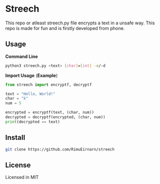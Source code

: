 # Streech

This repo or atleast streech.py file encrypts a text in a unsafe way. This repo is made for fun and is firstly developed from phone.

## Usage

**Command Line**

```sh
python3 streech.py <text> [char]=[int] -e/-d
```

**Import Usage** (**Example**)
```python
from streech import encryptf, decryptf

text = "Hello, World!"
char = "k"
num = 5

encrypted = encryptf(text, (char, num))
decrypted = decryptf(encrypted, (char, num))
print(decrypted == text)
```

## Install

```sh
git clone https://github.com/RimuEirnarn/streech
```

## License

Licensed in MIT
